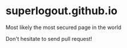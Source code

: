 # superlogout.github.io
Most likely the most secured page in the world

Don't hesitate to send pull request!
